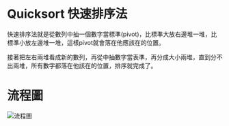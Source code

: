 # Quicksort 快速排序法

快速排序法就是從數列中抽一個數字當標準(pivot)，比標準大放右邊堆一堆，比標準小放左邊堆一堆，這樣pivot就會落在他應該在的位置。

接著把左右兩堆看成新的數列，再從中抽數字當表準，再分成大小兩堆，直到分不出兩堆，所有數字都落在他該在的位置，排序就完成了。

# 流程圖

![流程圖](https://imgur.com/5621193a-3d11-4429-b04a-fa04d7042a2c)
